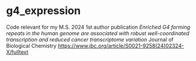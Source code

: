 # g4_expression

Code relevant for my M.S. 2024 1st author publication
*Enriched G4 forming repeats in the human genome are associated with robust well-coordinated transcription and reduced cancer transcriptome variation*
Journal of Biological Chemistry
https://www.jbc.org/article/S0021-9258(24)02324-X/fulltext
